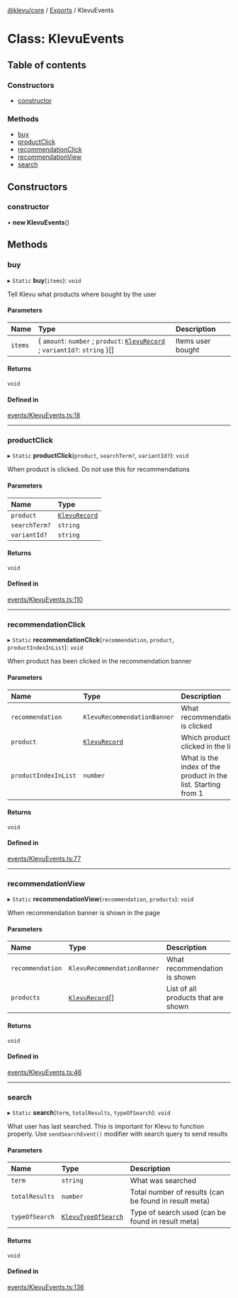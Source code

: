 [@klevu/core]() / [Exports](../modules.md) / KlevuEvents

# Class: KlevuEvents

## Table of contents

### Constructors

- [constructor](KlevuEvents.md#constructor)

### Methods

- [buy](KlevuEvents.md#buy)
- [productClick](KlevuEvents.md#productclick)
- [recommendationClick](KlevuEvents.md#recommendationclick)
- [recommendationView](KlevuEvents.md#recommendationview)
- [search](KlevuEvents.md#search)

## Constructors

### constructor

• **new KlevuEvents**()

## Methods

### buy

▸ `Static` **buy**(`items`): `void`

Tell Klevu what products where bought by the user

#### Parameters

| Name | Type | Description |
| :------ | :------ | :------ |
| `items` | { `amount`: `number` ; `product`: [`KlevuRecord`](../modules.md#klevurecord) ; `variantId?`: `string`  }[] | Items user bought |

#### Returns

`void`

#### Defined in

[events/KlevuEvents.ts:18](https://github.com/klevultd/frontend-sdk/blob/322c43f/packages/klevu-core/src/events/KlevuEvents.ts#L18)

___

### productClick

▸ `Static` **productClick**(`product`, `searchTerm?`, `variantId?`): `void`

When product is clicked. Do not use this for recommendations

#### Parameters

| Name | Type |
| :------ | :------ |
| `product` | [`KlevuRecord`](../modules.md#klevurecord) |
| `searchTerm?` | `string` |
| `variantId?` | `string` |

#### Returns

`void`

#### Defined in

[events/KlevuEvents.ts:110](https://github.com/klevultd/frontend-sdk/blob/322c43f/packages/klevu-core/src/events/KlevuEvents.ts#L110)

___

### recommendationClick

▸ `Static` **recommendationClick**(`recommendation`, `product`, `productIndexInList`): `void`

When product has been clicked in the recommendation banner

#### Parameters

| Name | Type | Description |
| :------ | :------ | :------ |
| `recommendation` | `KlevuRecommendationBanner` | What recommendation is clicked |
| `product` | [`KlevuRecord`](../modules.md#klevurecord) | Which product is clicked in the list |
| `productIndexInList` | `number` | What is the index of the product in the list. Starting from 1 |

#### Returns

`void`

#### Defined in

[events/KlevuEvents.ts:77](https://github.com/klevultd/frontend-sdk/blob/322c43f/packages/klevu-core/src/events/KlevuEvents.ts#L77)

___

### recommendationView

▸ `Static` **recommendationView**(`recommendation`, `products`): `void`

When recommendation banner is shown in the page

#### Parameters

| Name | Type | Description |
| :------ | :------ | :------ |
| `recommendation` | `KlevuRecommendationBanner` | What recommendation is shown |
| `products` | [`KlevuRecord`](../modules.md#klevurecord)[] | List of all products that are shown |

#### Returns

`void`

#### Defined in

[events/KlevuEvents.ts:46](https://github.com/klevultd/frontend-sdk/blob/322c43f/packages/klevu-core/src/events/KlevuEvents.ts#L46)

___

### search

▸ `Static` **search**(`term`, `totalResults`, `typeOfSearch`): `void`

What user has last searched. This is important for Klevu to function
properly. Use `sendSearchEvent()` modifier with search query to send results

#### Parameters

| Name | Type | Description |
| :------ | :------ | :------ |
| `term` | `string` | What was searched |
| `totalResults` | `number` | Total number of results (can be found in result meta) |
| `typeOfSearch` | [`KlevuTypeOfSearch`](../enums/KlevuTypeOfSearch.md) | Type of search used (can be found in result meta) |

#### Returns

`void`

#### Defined in

[events/KlevuEvents.ts:136](https://github.com/klevultd/frontend-sdk/blob/322c43f/packages/klevu-core/src/events/KlevuEvents.ts#L136)
